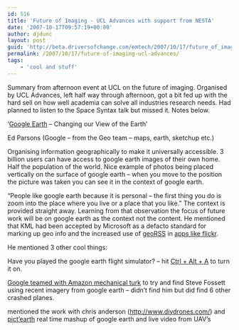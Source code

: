 ```yaml
---
id: 516
title: 'Future of Imaging - UCL Advances with support from NESTA'
date: '2007-10-17T09:57:19+00:00'
author: djdunc
layout: post
guid: 'http://beta.driversofchange.com/emtech/2007/10/17/future_of_imaging_ucl_advances/'
permalink: /2007/10/17/future-of-imaging-ucl-advances/
tags:
    - 'cool and stuff'
---
```


Summary from afternoon event at UCL on the future of imaging. Organised by UCL Advances, left half way through afternoon, got a bit fed up with the hard sell on how well academia can solve all industries research needs. Had planned to listen to the Space Syntax talk but missed it. Notes below.

‘[Google Earth](http://earth.google.com/) – Changing our View of the Earth’

Ed Parsons (Google – from the Geo team – maps, earth, sketchup etc.)

Organising information geographically to make it universally accessible. 3 billion users can have access to google earth images of their own home. Half the population of the world. Nice example of photos being placed vertically on the surface of google earth – when you move to the position the picture was taken you can see it in the context of google earth.

“People like google earth because it is personal – the first thing you do is zoom into the place where you live or a place that you like.” The context is provided straight away. Learning from that observation the focus of future work will be on google earth as the context not the content. He mentioned that KML had been accepted by Microsoft as a defacto standard for marking up geo info and the increased use of [geoRSS](http://georss.org/) in [apps like flickr](http://georss.org/blog/2007/08/11/flickr-adds-georss-and-kml-links-front-and-center/).

He mentioned 3 other cool things:

Have you played the google earth flight simulator? – hit [Ctrl + Alt + A](http://earth.google.com/intl/en/userguide/v4/flightsim/index.html) to turn it on.

[Google teamed with Amazon mechanical turk](http://www.techcrunch.com/2007/09/08/search-for-steve-fossett-expands-to-amazons-mechanical-turk/) to try and find Steve Fossett using recent imagery from google earth – didn’t find him but did find 6 other crashed planes.

mentioned the work with chris anderson (<http://www.diydrones.com/>) and [pict’earth](http://pictearthusa.com/) real time mashup of google earth and live video from UAV’s